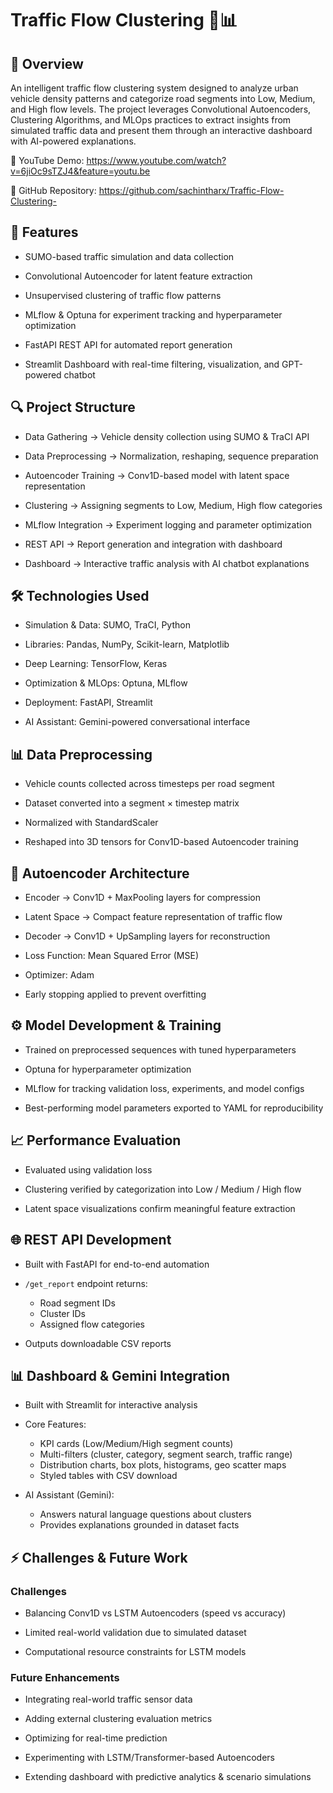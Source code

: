 # Traffic Flow Clustering 🚦📊
## 📌 Overview

An intelligent traffic flow clustering system designed to analyze urban vehicle density patterns and categorize road segments into Low, Medium, and High flow levels.
The project leverages Convolutional Autoencoders, Clustering Algorithms, and MLOps practices to extract insights from simulated traffic data and present them through an interactive dashboard with AI-powered explanations.

🔗 YouTube Demo: https://www.youtube.com/watch?v=6jiOc9sTZJ4&feature=youtu.be 

🔗 GitHub Repository: https://github.com/sachintharx/Traffic-Flow-Clustering-

## 🚀 Features

- SUMO-based traffic simulation and data collection

- Convolutional Autoencoder for latent feature extraction

- Unsupervised clustering of traffic flow patterns

- MLflow & Optuna for experiment tracking and hyperparameter optimization

- FastAPI REST API for automated report generation

- Streamlit Dashboard with real-time filtering, visualization, and GPT-powered chatbot

## 🔍 Project Structure

- Data Gathering → Vehicle density collection using SUMO & TraCI API

- Data Preprocessing → Normalization, reshaping, sequence preparation

- Autoencoder Training → Conv1D-based model with latent space representation

- Clustering → Assigning segments to Low, Medium, High flow categories

- MLflow Integration → Experiment logging and parameter optimization

- REST API → Report generation and integration with dashboard

- Dashboard → Interactive traffic analysis with AI chatbot explanations

## 🛠️ Technologies Used

- Simulation & Data: SUMO, TraCI, Python

- Libraries: Pandas, NumPy, Scikit-learn, Matplotlib

- Deep Learning: TensorFlow, Keras

- Optimization & MLOps: Optuna, MLflow

- Deployment: FastAPI, Streamlit

- AI Assistant: Gemini-powered conversational interface

## 📊 Data Preprocessing

- Vehicle counts collected across timesteps per road segment

- Dataset converted into a segment × timestep matrix

- Normalized with StandardScaler

- Reshaped into 3D tensors for Conv1D-based Autoencoder training

## 🧠 Autoencoder Architecture

- Encoder → Conv1D + MaxPooling layers for compression

- Latent Space → Compact feature representation of traffic flow

- Decoder → Conv1D + UpSampling layers for reconstruction

- Loss Function: Mean Squared Error (MSE)

- Optimizer: Adam

- Early stopping applied to prevent overfitting

## ⚙️ Model Development & Training

- Trained on preprocessed sequences with tuned hyperparameters

- Optuna for hyperparameter optimization

- MLflow for tracking validation loss, experiments, and model configs

- Best-performing model parameters exported to YAML for reproducibility

## 📈 Performance Evaluation

- Evaluated using validation loss

- Clustering verified by categorization into Low / Medium / High flow

- Latent space visualizations confirm meaningful feature extraction

## 🌐 REST API Development

- Built with FastAPI for end-to-end automation  

- `/get_report` endpoint returns:  
  - Road segment IDs  
  - Cluster IDs  
  - Assigned flow categories  

- Outputs downloadable CSV reports
  
## 📊 Dashboard & Gemini Integration  

- Built with Streamlit for interactive analysis  

- Core Features:  
  - KPI cards (Low/Medium/High segment counts)  
  - Multi-filters (cluster, category, segment search, traffic range)  
  - Distribution charts, box plots, histograms, geo scatter maps  
  - Styled tables with CSV download  

- AI Assistant (Gemini):  
  - Answers natural language questions about clusters  
  - Provides explanations grounded in dataset facts  


## ⚡ Challenges & Future Work
### Challenges

- Balancing Conv1D vs LSTM Autoencoders (speed vs accuracy)

- Limited real-world validation due to simulated dataset

- Computational resource constraints for LSTM models

### Future Enhancements

- Integrating real-world traffic sensor data

- Adding external clustering evaluation metrics

- Optimizing for real-time prediction

- Experimenting with LSTM/Transformer-based Autoencoders

- Extending dashboard with predictive analytics & scenario simulations

